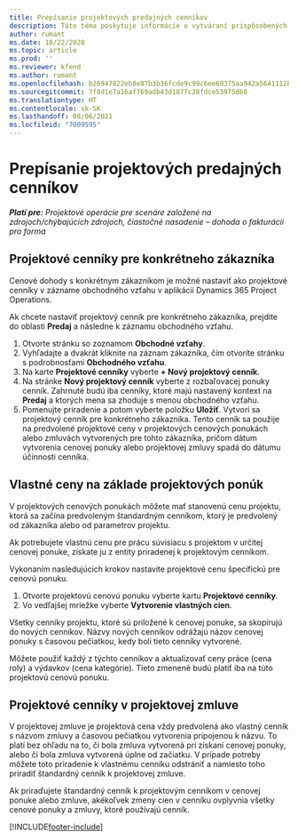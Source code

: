 ```yaml
---
title: Prepísanie projektových predajných cenníkov
description: Táto téma poskytuje informácie o vytváraní prispôsobených predajných cenníkov.
author: rumant
ms.date: 10/22/2020
ms.topic: article
ms.prod: ''
ms.reviewer: kfend
ms.author: rumant
ms.openlocfilehash: b26947822eb8e87b3b36fcde9c99c6ee69375aa942a5641112b9b1109dcaa26c
ms.sourcegitcommit: 7f8d1e7a16af769adb43d1877c28fdce53975db8
ms.translationtype: HT
ms.contentlocale: sk-SK
ms.lasthandoff: 08/06/2021
ms.locfileid: "7009595"
---
```

# <a name="override-project-sales-price-lists"></a>Prepísanie projektových predajných cenníkov

_**Platí pre:** Projektové operácie pre scenáre založené na zdrojoch/chýbajúcich zdrojoch, čiastočné nasadenie – dohoda o fakturácii pro forma_

## <a name="customer-specific-project-price-lists"></a>Projektové cenníky pre konkrétneho zákazníka

Cenové dohody s konkrétnym zákazníkom je možné nastaviť ako projektové cenníky v zázname obchodného vzťahu v aplikácii Dynamics 365 Project Operations.

Ak chcete nastaviť projektový cenník pre konkrétneho zákazníka, prejdite do oblasti **Predaj** a následne k záznamu obchodného vzťahu.

1. Otvorte stránku so zoznamom **Obchodné vzťahy**.
2. Vyhľadajte a dvakrát kliknite na záznam zákazníka, čím otvoríte stránku s podrobnosťami **Obchodného vzťahu**.
3. Na karte **Projektové cenníky** vyberte **+ Nový projektový cenník**.
4. Na stránke **Nový projektový cenník** vyberte z rozbaľovacej ponuky cenník. Zahrnuté budú iba cenníky, ktoré majú nastavený kontext na **Predaj** a ktorých mena sa zhoduje s menou obchodného vzťahu.
5. Pomenujte priradenie a potom vyberte položku **Uložiť**. Vytvorí sa projektový cenník pre konkrétneho zákazníka. Tento cenník sa použije na predvolené projektové ceny v projektových cenových ponukách alebo zmluvách vytvorených pre tohto zákazníka, pričom dátum vytvorenia cenovej ponuky alebo projektovej zmluvy spadá do dátumu účinnosti cenníka.

## <a name="custom-pricing-on-project-quotes"></a>Vlastné ceny na základe projektových ponúk

V projektových cenových ponukách môžete mať stanovenú cenu projektu, ktorá sa začína predvoleným štandardným cenníkom, ktorý je predvolený od zákazníka alebo od parametrov projektu.

Ak potrebujete vlastnú cenu pre prácu súvisiacu s projektom v určitej cenovej ponuke, získate ju z entity priradenej k projektovým cenníkom.

Vykonaním nasledujúcich krokov nastavíte projektové cenu špecifickú pre cenovú ponuku.

1. Otvorte projektovú cenovú ponuku vyberte kartu **Projektové cenníky**.
2. Vo vedľajšej mriežke vyberte **Vytvorenie vlastných cien**.

Všetky cenníky projektu, ktoré sú priložené k cenovej ponuke, sa skopírujú do nových cenníkov. Názvy nových cenníkov odrážajú názov cenovej ponuky s časovou pečiatkou, kedy boli tieto cenníky vytvorené.

Môžete použiť každý z týchto cenníkov a aktualizovať ceny práce (cena roly) a výdavkov (cena kategórie). Tieto zmenené budú platiť iba na túto projektovú cenovú ponuku.

## <a name="price-lists-on-a-project-contract"></a>Projektové cenníky v projektovej zmluve

V projektovej zmluve je projektová cena vždy predvolená ako vlastný cenník s názvom zmluvy a časovou pečiatkou vytvorenia pripojenou k názvu. To platí bez ohľadu na to, či bola zmluva vytvorená pri získaní cenovej ponuky, alebo či bola zmluva vytvorená úplne od začiatku. V prípade potreby môžete toto priradenie k vlastnému cenníku odstrániť a namiesto toho priradiť štandardný cenník k projektovej zmluve.

Ak priraďujete štandardný cenník k projektovým cenníkom v cenovej ponuke alebo zmluve, akékoľvek zmeny cien v cenníku ovplyvnia všetky cenové ponuky a zmluvy, ktoré používajú cenník.


[!INCLUDE[footer-include](../includes/footer-banner.md)]